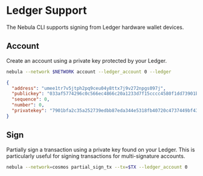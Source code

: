 # Ledger Support

The Nebula CLI supports signing from Ledger hardware wallet devices.

## Account
Create an account using a private key protected by your Ledger.

```sh
nebula --network $NETWORK account --ledger_account 0 --ledger
```
```json
{
  "address": "umee1tr7v5jtph2pq9ceu04y8ttx7j9v272npgs097j",
  "publickey": "033af5774296c0c566ec4866c20a1233d7f15cccc4580f1dd73901bc8d14d85984",
  "sequence": 0,
  "number": 0,
  "privatekey": "7901bfa2c35a252739edbb87eda344e5318fb40720c4737449bf43f788eee819"
}
```

## Sign
Partially sign a transaction using a private key found on your Ledger. This is particularly useful for signing transactions for multi-signature accounts.

```sh
nebula --network=cosmos partial_sign_tx --tx=$TX --ledger_account 0
```